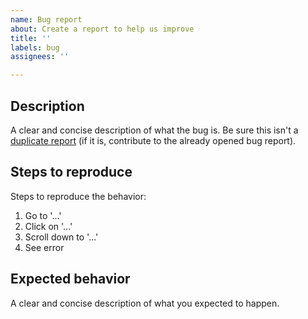 ```yaml
---
name: Bug report
about: Create a report to help us improve
title: ''
labels: bug
assignees: ''

---
```


## Description
A clear and concise description of what the bug is. Be sure this isn't a
[duplicate report](https://github.com/IsoLogicGames/Monolith/issues) (if it is,
contribute to the already opened bug report).

## Steps to reproduce
Steps to reproduce the behavior:
1. Go to '...'
2. Click on '...'
3. Scroll down to '...'
4. See error

## Expected behavior
A clear and concise description of what you expected to happen.
